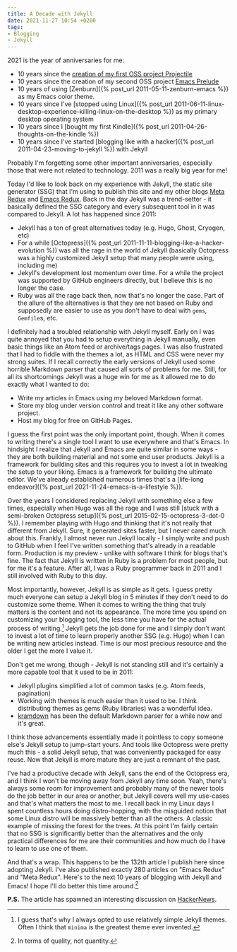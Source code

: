 ```yaml
---
title: A Decade with Jekyll
date: 2021-11-27 10:54 +0200
tags:
- Blogging
- Jekyll
---
```


2021 is the year of anniversaries for me:

- 10 years since the [creation of my first OSS project Projectile](https://metaredux.com/posts/2021/10/28/projectile-turns-10.html)
- 10 years since the creation of my second OSS project [Emacs Prelude](https://github.com/bbatsov/prelude)
- 10 years of using [Zenburn]({% post_url 2011-05-11-zenburn-emacs %}) as my Emacs color theme.
- 10 years since I've [stopped using Linux]({% post_url 2011-06-11-linux-desktop-experience-killing-linux-on-the-desktop %}) as my primary desktop operating system
- 10 years since I [bought my first Kindle]({% post_url 2011-04-26-thoughts-on-the-kindle %})
- 10 years since I've started [blogging like with a hacker]({% post_url 2011-04-23-moving-to-jekyll %}) with Jekyll

Probably I'm forgetting some other important anniversaries, especially those that were not related to technology. 2011 was a really big year for me!

Today I'd like to look back on my experience with Jekyll, the static site
generator (SSG) that I'm using to publish this site and my other blogs [Meta
Redux](https://metaredux.com) and [Emacs Redux](https://emacsredux.com).  Back
in the day Jekyll was a trend-setter - it basically defined the SSG category and
every subsequent tool in it was compared to Jekyll. A lot has happened since
2011:

- Jekyll has a ton of great alternatives today (e.g. Hugo, Ghost, Cryogen, etc)
- For a while [Octopress]({% post_url 2011-11-11-blogging-like-a-hacker-evolution %}) was all the rage in the world of Jekyll (basically Octopress was a highly customized Jekyll setup that many people were using, including me)
- Jekyll's development lost momentum over time. For a while the project was supported by GitHub engineers directly, but I believe this is no longer the case.
- Ruby was all the rage back then, now that's no longer the case. Part of the allure of the alternatives is that they are not based on Ruby and supposedly are easier to
use as you don't have to deal with `gems`, `Gemfile`s, etc.

I definitely had a troubled relationship with Jekyll myself. Early on I was quite annoyed that you had to setup everything in Jekyll manually, even basic things like
an Atom feed or archive/tags pages. I was also frustrated that I had to fiddle with the themes a lot, as HTML and CSS were never my strong suites. If I recall correctly the early versions of Jekyll used some horrible Markdown parser that caused all sorts of problems for me. Still, for all its
shortcomings Jekyll was a huge win for me as it allowed me to do exactly what I wanted to do:

- Write my articles in Emacs using my beloved Markdown format.
- Store my blog under version control and treat it like any other software project.
- Host my blog for free on GitHub Pages.

I guess the first point was the only important point, though. When it comes to writing there's a single tool I want to use everywhere and that's Emacs.
In hindsight I realize that Jekyll and Emacs are quite similar in some ways - they are both building material and not some end user products. Jekyll is
a framework for building sites and this requires you to invest a lot in tweaking the setup to your liking. Emacs is a framework for building the ultimate
editor. We've already established numerous times that's a [life-long endeavor]({% post_url 2021-11-24-emacs-is-a-lifestyle %}).

Over the years I considered replacing Jekyll with something else a few times,
especially when Hugo was all the rage and I was still [stuck with a semi-broken
Octopress setup]({% post_url 2015-02-15-octopress-3-dot-0 %}). I remember
playing with Hugo and thinking that it's not really that different from
Jekyll. Sure, it generated sites faster, but I never cared much about
this. Frankly, I almost never run Jekyll locally - I simply write and push to GitHub when
I feel I've written something that's already in a readable form. Production is
my preview - unlike with software I think for blogs that's fine.  The fact that
Jekyll is written in Ruby is a problem for most people, but for me it's a
feature. After all, I was a Ruby programmer back in 2011 and I still involved with Ruby to this day.

Most importantly, however, Jekyll is as simple as it gets. I guess pretty much everyone can setup a Jekyll blog in 5 minutes if they don't need to do customize
some theme. When it comes to writing the thing that truly matters is the content and not its appearance. The more time you spend on customizing your blogging
tool, the less time you have for the actual process of writing.[^1] Jekyll gets the job done for me and I simply don't want to invest a lot of time to learn properly
another SSG (e.g. Hugo) when I can be writing new articles instead. Time is our most precious resource and the older I get the more I value it.

Don't get me wrong, though - Jekyll is not standing still and it's certainly a more
capable tool that it used to be in 2011:

- Jekyll plugins simplified a lot of common tasks (e.g. Atom feeds, pagination)
- Working with themes is much easier than it used to be. I think distributing themes
as gems (Ruby libraries) was a wonderful idea.
- [kramdown](https://kramdown.gettalong.org/) has been the default Markdown parser for a while now and it's great.

I think those advancements essentially made it pointless to copy someone else's Jekyll setup to jump-start yours. And tools like Octopress were pretty much this - a solid Jekyll setup, that was conveniently packaged for easy reuse. Now that Jekyll is more mature they are just a remnant of the past.

I've had a productive decade with Jekyll, sans the end of the Octopress era, and I think I won't be moving away from Jekyll any time soon.
Yeah, there's always some room for improvement and probably many of the newer tools do the job better in our area or another, but Jekyll covers well my
use-cases and that's what matters the most to me. I recall back in my Linux days I spent countless hours doing distro-hopping, with the misguided notion that
some Linux distro will be massively better than all the others. A classic example of missing the forest for the trees. At this point I'm fairly certain that
no SSG is significantly better than the alternatives and the only practical differences for me are their communities and how much do I have to learn to use one
of them.

And that's a wrap. This happens to be the 132th article I publish here since adopting Jekyll. I've also published exactly 280 articles on "Emacs Redux" and "Meta Redux". Here's to the next 10 years of blogging with Jekyll and Emacs! I hope I'll do better this time around.[^2]

**P.S.** The article has spawned an interesting discussion on [HackerNews](https://news.ycombinator.com/item?id=29378307).

[^1]: I guess that's why I always opted to use relatively simple Jekyll themes. Often I think that `minima` is the greatest theme ever invented.
[^2]: In terms of quality, not quantity.
